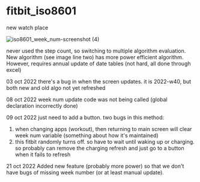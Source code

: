 # fitbit_iso8601
new watch place

![iso8601_week_num-screenshot (4)](https://user-images.githubusercontent.com/82346707/197314971-6009910f-5e4e-4f87-94f0-f4dcdf1721c8.png)


never used the step count, so switching to multiple algorithm evaluation. New 
algorithm (see image line two) has more power efficient algorithm. However, 
requires annual update of date tables (not hard, all done through excel)

03 oct 2022 
there's a bug in when the screen updates. it is 2022-w40, but both 
new and old algo not yet refreshed

08 oct 2022 
week num update code was not being called (global declaration incorrectly done)

09 oct 2022
just need to add a button. two bugs in this method:
 1. when changing apps (workout), then returning to main screen will clear week 
    num variable (something about how it's maintained)
 2. this fitbit randomly turns off. so have to wait until waking up or charging. 
    so probably can remove the charging refresh and just go to a button when it 
    fails to refresh
    
21 oct 2022
Added new feature (probably more power) so that we don't have bugs of missing 
week number (or at least manual update).
